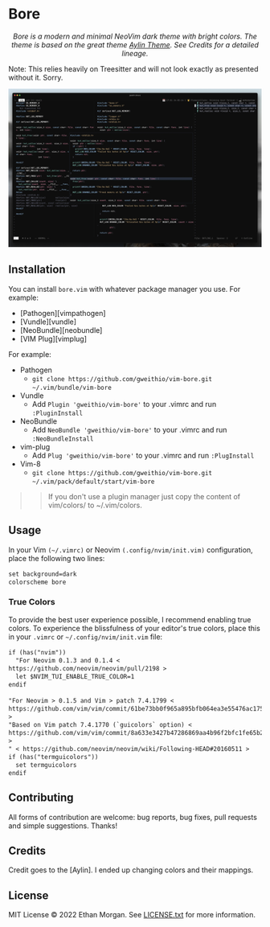 # Bore

<p align="center">
    <em>Bore is a modern and minimal NeoVim dark theme with bright colors. The theme is based on the great theme <a href="https://github.com/AhmedAbdulrahman/aylin.vim">Aylin Theme</a>. See Credits for a detailed lineage.</em>
</p>

Note: This relies heavily on Treesitter and will not look exactly as presented without it. Sorry.

<p align="center">
  <img src="./images/screenshot.png" alt="Screenshot">
</p>

## Installation

You can install `bore.vim` with whatever package manager you use. For example:

- [Pathogen][vimpathogen]
- [Vundle][vundle]
- [NeoBundle][neobundle]
- [VIM Plug][vimplug]

For example:

- Pathogen
  - `git clone https://github.com/gweithio/vim-bore.git ~/.vim/bundle/vim-bore`
- Vundle
  - Add `Plugin 'gweithio/vim-bore'` to your .vimrc and run `:PluginInstall`
- NeoBundle
  - Add `NeoBundle 'gweithio/vim-bore'` to your .vimrc and run `:NeoBundleInstall`
- vim-plug
  - Add `Plug 'gweithio/vim-bore'` to your .vimrc and run `:PlugInstall`
- Vim-8
  - `git clone https://github.com/gweithio/vim-bore.git ~/.vim/pack/default/start/vim-bore`

> > If you don't use a plugin manager just copy the content of vim/colors/ to ~/.vim/colors.

## Usage

In your Vim `(~/.vimrc)` or Neovim `(.config/nvim/init.vim)` configuration, place the following two lines:

```vim
set background=dark
colorscheme bore
```

### True Colors

To provide the best user experience possible, I recommend enabling true colors. To experience the blissfulness of your editor's true colors, place this in your `.vimrc` or `~/.config/nvim/init.vim` file:

```vim
if (has("nvim"))
  "For Neovim 0.1.3 and 0.1.4 < https://github.com/neovim/neovim/pull/2198 >
  let $NVIM_TUI_ENABLE_TRUE_COLOR=1
endif

"For Neovim > 0.1.5 and Vim > patch 7.4.1799 < https://github.com/vim/vim/commit/61be73bb0f965a895bfb064ea3e55476ac175162 >
"Based on Vim patch 7.4.1770 (`guicolors` option) < https://github.com/vim/vim/commit/8a633e3427b47286869aa4b96f2bfc1fe65b25cd >
" < https://github.com/neovim/neovim/wiki/Following-HEAD#20160511 >
if (has("termguicolors"))
  set termguicolors
endif
```

## Contributing

All forms of contribution are welcome: bug reports, bug fixes, pull requests and simple suggestions. Thanks!

## Credits

Credit goes to the [Aylin]. I ended up changing colors and their mappings.

## License

MIT License © 2022 Ethan Morgan. See [LICENSE.txt](./LICENSE.txt) for more information.
